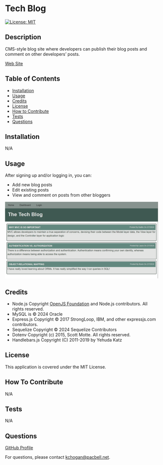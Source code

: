 
# Tech Blog

[![License: MIT](https://img.shields.io/badge/License-MIT-yellow.svg)](https://opensource.org/licenses/MIT)

## Description
CMS-style blog site where developers can publish their blog posts and comment on other developers’ posts.

[Web Site](https://tech-blog-kevin-52708dd36d86.herokuapp.com/)

## Table of Contents

- [Installation](#installation)
- [Usage](#usage)
- [Credits](#credits)
- [License](#license)
- [How to Contribute](#guidelines)
- [Tests](#tests)
- [Questions](#questions)

## Installation

N/A

## Usage

After signing up and/or logging in, you can:
* Add new blog posts
* Edit existing posts
* View and comment on posts from other bloggers

![alt Tech Blog web site screenshot](./assets/capture.png)


## Credits

* Node.js Copyright [OpenJS Foundation](https://openjsf.org/) and Node.js contributors. All rights reserved. 
* MySQL is © 2024 Oracle
* Express.js Copyright © 2017 StrongLoop, IBM, and other expressjs.com contributors.
* Sequelize Copyright © 2024 Sequelize Contributors
* Dotenv Copyright (c) 2015, Scott Motte. All rights reserved.
* Handlebars.js Copyright (C) 2011-2019 by Yehuda Katz


## License

This application is covered under the MIT License.

<a id="guidelines"></a>
## How To Contribute

N/A

## Tests

N/A

## Questions

[GitHub Profile](https://github.com/kevinchogan)

For questions, please contact kchogan@pacbell.net.

